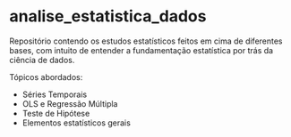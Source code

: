 # analise_estatistica_dados
Repositório contendo os estudos estatísticos feitos em cima de diferentes bases, com intuito de entender a fundamentação estatística por trás da ciência de dados.

Tópicos abordados:
- Séries Temporais
- OLS e Regressão Múltipla
- Teste de Hipótese
- Elementos estatísticos gerais
